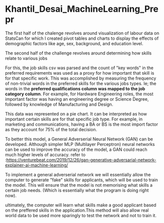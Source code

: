 # Khantil_Desai_MachineLearning_Prepr

The first half of the chalenge revolves around visualization of labour data on StatsCan for which I created pivot tables and charts to display the effects of demographic factors like age, sex, background, and education level.

The second half of the challenge revolves around determining how skills relate to various jobs

For this, the job skills csv was parsed and the count of "key words" in the preferred requirements was used as a proxy for how important that skill is for that specific work. This was accomplished by measuring the frequency of non-trivial words in the preferred skills for the various jobs types. Ie; the words in the **preferred qualifications column was mapped to the job category column**. For example, for Hardware Engineering roles, the most important factor was having an engineering degree or Science Degree, followed by knowledge of Manufacturing and Design.

This data was represented on a pie chart. It can be interpreted as how important certain skills are for that specific job type. For example, in marketing and communications, having a BA or BS is the most import factor as they account for 75% of the total decision.

To better this model, a General Adverserial Neural Network (GAN) can be developed. Although simpler MLP (Multilayer Perceptron) neural networks can be used to improve the accuracy of the model, a GAN could reach much higher levels of accuracy. 
refer to :https://venturebeat.com/2019/12/26/gan-generative-adversarial-network-explainer-ai-machine-learning/

To implement a general adverserial network we will essentially allow the computer to generate "fake" skills for applicants, which will be used to train the model. This will ensure that the model is not memorising what skills a certain job needs. (Which is essentially what the program is doing right now). 

ultimately, the computer will learn what skills make a good applicant based on the preffered skills in the application.This method will also allow real world data to be used more sparingly to test the network and not to train it. 
